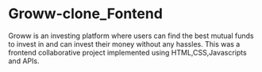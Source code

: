 # Groww-clone_Fontend
 Groww is an investing platform where users can find the best mutual funds to invest in and can invest their money without any hassles. This was a frontend collaborative project implemented using HTML,CSS,Javascripts and APIs.
